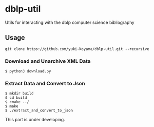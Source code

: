 # dblp-util
Utils for interacting with the dblp computer science bibliography

## Usage

```
git clone https://github.com/yuki-koyama/dblp-util.git --recursive
```

### Download and Unarchive XML Data

```
$ python3 download.py
```

### Extract Data and Convert to Json

```
$ mkdir build
$ cd build
$ cmake ../
$ make
$ ./extract_and_convert_to_json
```

This part is under developing.
